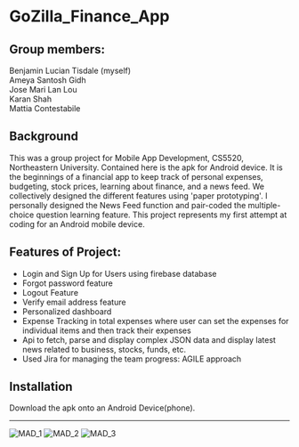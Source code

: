 # GoZilla_Finance_App

## Group members:
Benjamin Lucian Tisdale (myself)<br>
Ameya Santosh Gidh<br>
Jose Mari Lan Lou<br>
Karan Shah<br>
Mattia Contestabile<br>
## Background
This was a group project for Mobile App Development, CS5520, Northeastern University. Contained here is the apk for Android device. It is the beginnings of a financial app to keep track of personal expenses, budgeting, stock prices, learning about finance, and a news feed. We collectively designed the different features using 'paper prototyping'. I personally designed the News Feed function and pair-coded the multiple-choice question learning feature. This project represents my first attempt at coding for an Android mobile device.
## Features of Project:
* Login and Sign Up for Users using firebase database
* Forgot password feature
* Logout Feature
* Verify email address feature
* Personalized dashboard
* Expense Tracking in total expenses where user can set the expenses for individual items and then track their expenses
* Api to fetch, parse and display complex JSON data and display latest news related to business, stocks, funds, etc.
* Used Jira for managing the team progress: AGILE approach
## Installation
Download the apk onto an Android Device(phone).
***
![MAD_1](https://user-images.githubusercontent.com/53150782/194775561-052b1be4-ac75-4fc6-8c60-9afef377c205.PNG)
![MAD_2](https://user-images.githubusercontent.com/53150782/194775565-b9f1ad99-a78c-48c0-9ef1-91393ec70ec7.PNG)
![MAD_3](https://user-images.githubusercontent.com/53150782/194775566-e0da36ca-4343-476a-8f0c-9e06e80ccaaf.PNG)
